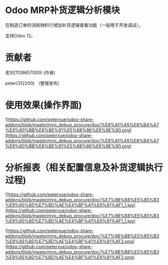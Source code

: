 
Odoo MRP补货逻辑分析模块
==============================

在制造订单的消耗物料行增加补货逻辑查看功能（一般用于开发调试）。

支持Odoo 12。

# 贡献者

老刘(1139657000) (作者)

peter(312200) （整理发布）



# 使用效果(操作界面)

![https://github.com/peterxue/odoo-share-addons/blob/master/mrp_debug_procure/doc/%E8%A1%A5%E8%B4%A7%E9%80%BB%E8%BE%91%E5%88%86%E6%9E%90.png](https://github.com/peterxue/odoo-share-addons/blob/master/mrp_debug_procure/doc/%E8%A1%A5%E8%B4%A7%E9%80%BB%E8%BE%91%E5%88%86%E6%9E%90.png)


# 分析报表（相关配置信息及补货逻辑执行过程)

![https://github.com/peterxue/odoo-share-addons/blob/master/mrp_debug_procure/doc/%E7%9B%B8%E5%85%B3%E9%85%8D%E7%BD%AE%E4%BF%A1%E6%81%AF1_1.jpg](https://github.com/peterxue/odoo-share-addons/blob/master/mrp_debug_procure/doc/%E7%9B%B8%E5%85%B3%E9%85%8D%E7%BD%AE%E4%BF%A1%E6%81%AF1_1.jpg)

![https://github.com/peterxue/odoo-share-addons/blob/master/mrp_debug_procure/doc/%E7%9B%B8%E5%85%B3%E9%85%8D%E7%BD%AE%E4%BF%A1%E6%81%AF2.png](https://github.com/peterxue/odoo-share-addons/blob/master/mrp_debug_procure/doc/%E7%9B%B8%E5%85%B3%E9%85%8D%E7%BD%AE%E4%BF%A1%E6%81%AF2.png)
